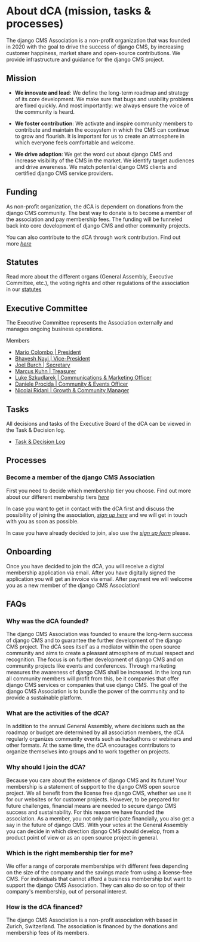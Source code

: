 # About dCA (mission, tasks & processes)

The django CMS Association is a non-profit organization that was founded in 2020 with the goal to drive the success of django CMS, by increasing customer happiness, market share and open-source contributions. We provide infrastructure and guidance for the django CMS project. 

## Mission

- **We innovate and lead**:  We define the long-term roadmap and strategy of its core development. We make sure that bugs and usability problems are fixed quickly. And most importantly: we always ensure the voice of the community is heard. 

- **We foster contribution**: We activate and inspire community members to contribute and maintain the ecosystem in which the CMS can continue to grow and flourish. It is important for us to create an atmosphere in which everyone feels comfortable and welcome.

- **We drive adoption**: We get the word out about django CMS and increase visibility of the CMS in the market. We identify target audiences and drive awareness. We match potential django CMS clients and certified django CMS service providers.

## Funding

As non-profit organization, the dCA is dependent on donations from the django CMS community. The best way to donate is to become a member of the association and pay membership fees. The funding will be funneled back into core development of django CMS and other community projects. 

You can also contribute to the dCA through work contribution. Find out more *[here](https://github.com/django-cms/django-cms-mgmt/blob/master/tech-committee/about.md#processes)*

## Statutes

Read more about the different organs (General Assembly, Executive Committee, etc.), the voting rights and other regulations of the association in our [statutes
](https://www.django-cms.org/dca-bylaws)
## Executive Committee

The Executive Committee represents the Association externally and manages ongoing business operations.

Members
- [Mario Colombo | President](https://www.linkedin.com/in/mario-colombo/)
- [Bhavesh Nayi | Vice-President](https://www.linkedin.com/in/bhaveshnayi/)
- [Joel Burch | Secretary](https://www.linkedin.com/in/joel-burch/)
- [Marcus Kuhn | Treasurer](https://www.linkedin.com/in/marcuskuhn/)
- [Luke Szkudlarek | Communications & Marketing Officer](https://www.linkedin.com/in/szkudlarek/)
- [Daniele Procida | Community & Events Officer](https://www.linkedin.com/in/danieleprocida/)
- [Nicolai Ridani | Growth & Community Manager](https://www.linkedin.com/in/nicolai-ridani/)


## Tasks

All decisions and tasks of the Executive Board of the dCA can be viewed in the Task & Decision log. 

- [Task & Decision Log](https://github.com/django-cms/django-cms-mgmt/blob/master/association/tasks-and-decisions-log.md)  


## Processes

### Become a member of the django CMS Association

First you need to decide which membership tier you choose. Find out more about our different membership tiers *[here](https://github.com/django-cms/django-cms-mgmt/blob/master/tech-committee/about.md#processes)* 

In case you want to get in contact with the dCA first and discuss the possibility of joining the association, *[sign up here](https://www.django-cms.org/en/sign-up/)* and we will get in touch with you as soon as possible. 

In case you have already decided to join, also use the *[sign up form](https://www.django-cms.org/en/sign-up/)* please.

## Onboarding 

Once you have decided to join the dCA, you will receive a digital membership application via email. After you have digitally signed the application you will get an invoice via email. After payment we will welcome you as a new member of the django CMS Association! 


## FAQs

### Why was the dCA founded?
The django CMS Association was founded to ensure the long-term success of django CMS and to guarantee the further development of the django CMS project. The dCA sees itself as a mediator within the open source community and aims to create a pleasant atmosphere of mutual respect and recognition. The focus is on further development of django CMS and on community projects like events and conferences. Through marketing measures the awareness of django CMS shall be increased. In the long run all community members will profit from this, be it companies that offer django CMS services or companies that use django CMS. The goal of the django CMS Association is to bundle the power of the community and to provide a sustainable platform. 

### What are the activities of the dCA?
In addition to the annual General Assembly, where decisions such as the roadmap or budget are determined by all association members, the dCA regularly organizes community events such as hackathons or webinars and other formats. At the same time, the dCA encourages contributors to organize themselves into groups and to work together on projects. 

### Why should I join the dCA?
Because you care about the existence of django CMS and its future! Your membership is a statement of support to the django CMS open source project. We all benefit from the license free django CMS, whether we use it for our websites or for customer projects. However, to be prepared for future challenges, financial means are needed to secure django CMS success and sustainability. For this reason we have founded the association. As a member, you not only participate financially, you also get a say in the future of django CMS. With your votes at the General Assembly you can decide in which direction django CMS should develop, from a product point of view or as an open source project in general. 

### Which is the right membership tier for me?
We offer a range of corporate memberships with different fees depending on the size of the company and the savings made from using a license-free CMS. For individuals that cannot afford a business membership but want to support the django CMS Association. They can also do so on top of their company's membership, out of personal interest.

### How is the dCA financed?
The django CMS Association is a non-profit association with based in Zurich, Switzerland. The association is financed by the donations and membership fees of its members. 
